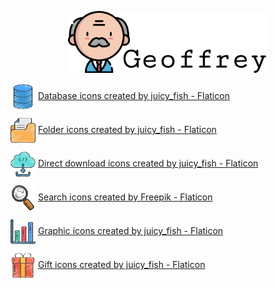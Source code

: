 <p align="center">
    <img src="static/images/geoffrey-logo.png" class="logo">
</p>

<img src="static/images/db.png" height="40px" width="40px" style="vertical-align: middle;"></img>
<a href="https://www.flaticon.com/free-icons/database" title="database icons">Database icons created by juicy_fish - Flaticon</a>
  
  
<img src="static/images/folder.png" height="40px" width="40px" style="vertical-align: middle;"></img>
<a href="https://www.flaticon.com/free-icons/folder" title="folder icons">Folder icons created by juicy_fish - Flaticon</a>
  
  
<img src="static/images/cloud-download.png" height="40px" width="40px" style="vertical-align: middle;"></img>
<a href="https://www.flaticon.com/free-icons/direct-download" title="direct download icons">Direct download icons created by juicy_fish - Flaticon</a>
  
  
<img src="static/images/magnifying-glass.png" height="40px" width="40px" style="vertical-align: middle;"></img> 
<a href="https://www.flaticon.com/free-icons/search" title="search icons">Search icons created by Freepik - Flaticon</a>
  
  
<img src="static/images/bar-chart.png" height="40px" width="40px" style="vertical-align: middle;"></img>
<a href="https://www.flaticon.com/free-icons/graphic" title="graphic icons">Graphic icons created by juicy_fish - Flaticon</a>
  
  
<img src="static/images/gift-box.png" height="40px" width="40px" style="vertical-align: middle;"></img>
<a href="https://www.flaticon.com/free-icons/gift" title="gift icons">Gift icons created by juicy_fish - Flaticon</a>